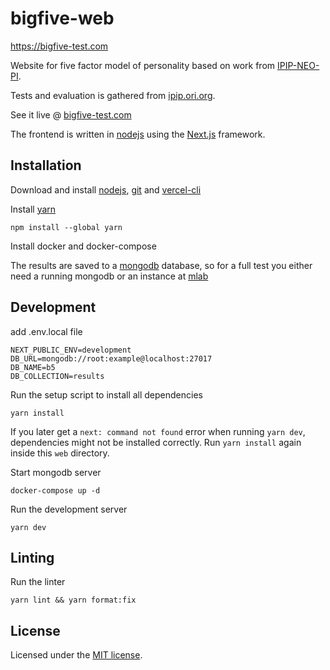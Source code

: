 # bigfive-web

https://bigfive-test.com

Website for five factor model of personality based on work from [IPIP-NEO-PI](https://github.com/kholia/IPIP-NEO-PI).

Tests and evaluation is gathered from [ipip.ori.org](http://ipip.ori.org).

See it live @ [bigfive-test.com](https://bigfive-test.com)

The frontend is written in [nodejs](https://nodejs.org) using the
[Next.js](https://nextjs.org/) framework.

## Installation

Download and install [nodejs](https://nodejs.org),
[git](https://git-scm.com/downloads) and [vercel-cli](https://vercel.com/download)

Install [yarn](https://classic.yarnpkg.com/lang/en/docs/install/#debian-stable)

```
npm install --global yarn
```

Install docker and docker-compose

The results are saved to a [mongodb](https://www.mongodb.com/) database, so for a full test you either need a running mongodb or an instance at [mlab](https://mlab.com/)

## Development

add .env.local file

```
NEXT_PUBLIC_ENV=development
DB_URL=mongodb://root:example@localhost:27017
DB_NAME=b5
DB_COLLECTION=results
```

Run the setup script to install all dependencies

```
yarn install
```

If you later get a `next: command not found` error when running `yarn dev`,
dependencies might not be installed correctly. Run `yarn install` again inside
this `web` directory.

Start mongodb server

```
docker-compose up -d
```

Run the development server

```
yarn dev
```

## Linting

Run the linter

```
yarn lint && yarn format:fix
```

## License

Licensed under the [MIT license](../LICENSE).

